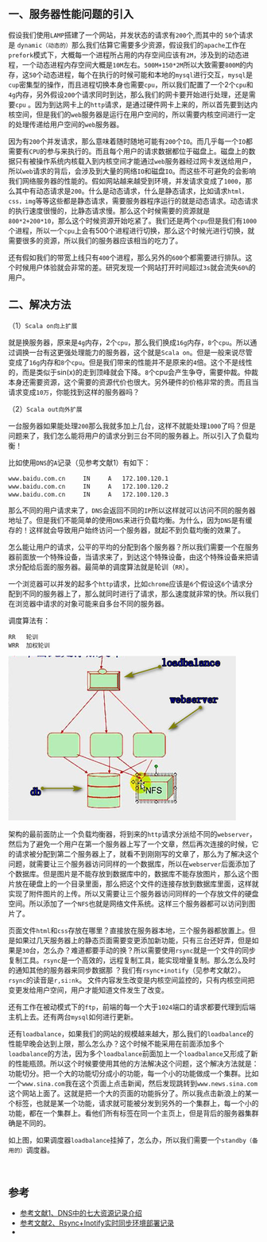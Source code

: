 ## 一、服务器性能问题的引入

​    假设我们使用`LAMP`搭建了一个网站，并发状态的请求有`200`个,而其中的 `50`个请求是 `dynamic（动态的）`那么我们估算它需要多少资源，假设我们的`apache`工作在`prefork`模式下，大概每一个进程所占用的内存空间应该有`2M`，涉及到的动态进程，一个动态进程内存空间大概是`10M`左右。`500M+150*2M`所以大致需要`800M`的内存，这`50`个动态进程，每个在执行的时候可能和本地的`mysql`进行交互，`mysql`是`cup`密集型的操作，而且进程切换本身也需要`cpu`，所以我们配置了一个2个`cpu`和`4g`内存，另外假设`200`个请求同时到达，那么我们的网卡要开始进行处理，还是需要`cpu` 。因为到达网卡上的`http`请求，是通过硬件网卡上来的，所以首先要到达内核空间，但是我们的`web`服务器是运行在用户空间的，所以需要内核空间进行一定的处理传递给用户空间的`web`服务器。

   因为有`200`个并发请求，那么意味着随时随地可能有`200`个`IO`。而几乎每一个`IO`都需要有`CPU`的参与来执行的。而且每个用户的请求数据都位于磁盘上。磁盘上的数据只有被操作系统内核载入到内核空间才能通过`web`服务器经过网卡发送给用户，所以`web`请求的背后，会涉及到大量的网络`IO`和磁盘`IO`。而这些不可避免的会影响我们网络服务器的性能的。假如网站越来越受到环境，并发请求变成了`1000`，那么其中有动态请求是`200`。什么是动态请求，什么是静态请求，比如请求`html，css，img`等等这些都是静态请求，需要服务器程序运行的就是动态请求。动态请求的执行速度很慢的，比静态请求慢。那么这个时候需要的资源就是`800*2+200*10`，那么这个时候资源开始吃紧了。我们还是两个`cpu`但是我们有`1000`个进程，所以一个`cpu`上会有500个进程进行切换，那么这个时候光进行切换，就需要很多的资源，所以我们的服务器应该相当的吃力了。

​    还有假如我们的带宽上线只有`400`个进程，那么另外的`600`个都需要进行排队。这个时候用户体验就会非常的差。研究发现一个网站打开时间超过`3s`就会流失`60%`的用户。



## 二、解决方法

（1）`Scala on向上扩展` 

​     就是换服务器，原来是`4g`内存，2个`cpu`，那么我们换成`16g`内存，`8`个`cpu`。所以通过调换一台有这更强处理能力的服务器，这个就是`Scala on`。但是一般来说尽管变成了`16g`内存和`8`个`cpu`。但是我们带来的性能并不是原来的`4`倍。这个不是线性的，而是类似于sin(x)的走到顶峰就会下降。`8`个cpu会产生争夺，需要仲裁。仲裁本身还需要资源，这个需要的资源代价也很大。另外硬件的价格非常的贵。而且当请求变成`10万`，你能找到这样的服务器吗？

（2）`Scala out向外扩展`

​    一台服务器如果能处理`200`那么我就多加上几台，这样不就能处理`1000`了吗？但是问题来了，我们怎么能将用户的请求分到三台不同的服务器上。所以引入了负载均衡！

比如使用`DNS`的`A`记录（见参考文献1）有如下：

```shell
www.baidu.com.cn     IN     A   172.100.120.1
www.baidu.com.cn     IN     A   172.100.120.2
www.baidu.com.cn     IN     A   172.100.120.3
```

​    那么不同的用户请求来了，`DNS`会返回不同的`IP`所以这样就可以访问不同的服务器地址了。但是我们不能简单的使用`DNS`来进行负载均衡。为什么，因为`DNS`是有缓存的！这样就会导致用户始终访问一个服务器，就起不到负载均衡的效果了。

   怎么能让用户的请求，公平的平均的分配到各个服务器？所以我们需要一个在服务器前面放一个特殊设备，当请求来了，到达这个特殊设备，由这个特殊设备来把请求分配给后面的服务器。最简单的调度算法就是轮训（`RR`）。

   一个浏览器可以并发的起多个`http`请求，比如`chrome`应该是`6`个假设这`6`个请求分配到不同的服务器上了，那么就同时进行了请求，那么速度就非常的快。所以我们在浏览器中请求的对象可能来自多台不同的服务器。

调度算法有：

```
RR   轮训
WRR  加权轮训
```

![高可用-最初架构](https://github.com/Christian-health/christian-health.github.io/blob/master/img/%E9%AB%98%E5%8F%AF%E7%94%A8-%E6%9C%80%E5%88%9D%E6%9E%B6%E6%9E%84.jpg?raw=true)

​     架构的最前面防止一个负载均衡器，将到来的`http`请求分派给不同的`webserver`，然后为了避免一个用户在第一个服务器上写了一个文章，然后再次连接的时候，它的请求被分配到第二个服务器上了，就看不到刚刚写的文章了，那么为了解决这个问题，就需要让三个服务器访问同样的一个数据库，所以在`webserver`后面添加了个数据库。但是图片是不能存放到数据库中的，数据库不能存放图片，那么这个图片放在硬盘上的一个目录里面，那么把这个文件的连接存放到数据库里面，这样就实现了附件图片的上传。所以又需要让三个服务器访问同样的一个存放文件的硬盘空间。所以添加了一个`NFS`也就是网络文件系统。这样三个服务器都可以访问到图片了。

​     页面文件`html`和`css`存放在哪里？直接放在服务器本地，三个服务器都放置上。但是如果过几天服务器上的静态页面需要变更添加新功能，只有三台还好弄，但是如果是`30`台，怎么办？难道都要手动的换？所以需要使用`rsync`就是一个文件的同步复制工具。`rsync`是一个高效的，远程复制工具，能实现增量复制。那么怎么及时的通知其他的服务器来同步数据那 ？我们有`rsync+inotify`（见参考文献2）。`rsync`的读音是`r,si:nk`。 文件内容发生改变是内核空间监控的，只有内核空间把变更发给用户空间，用户才能知道文件发生了改变。

​    还有工作在被动模式下的`ftp`，前端的每一个大于`1024`端口的请求都要代理到后端主机上去。还有两台`mysql`如何进行更新。

​    还有`loadbalance`，如果我们的网站的规模越来越大，那么我们的`loadbalance`的性能早晚会达到上限，那么怎么办？这个时候不能采用在前面添加多个`loadbalance`的方法，因为多个`loadbalance`前面加上一个`loadbalance`又形成了新的性能瓶颈。所以这个时候要使用其他的方法解决这个问题，这个解决方法就是：功能切分。把一个大的功能切分成小的功能，每一个小的功能做成一个集群。比如一个`www.sina.com`我在这个页面上点击新闻，然后发现跳转到`www.news.sina.com`这个网站上面了。这就是把一个大的页面的功能拆分了。所以我点击新浪上的某一个标签，也就是某一个功能，请求就可能被分发到另外的一个集群上，每一个小的功能，都在一个集群上。看他们所有标签在同一个主页上，但是背后的服务器集群确是不同的。



如上图，如果调度器`loadbalance`挂掉了，怎么办，所以我们需要一个`standby（备用的）`调度器。



​    







## 参考

- [参考文献1、DNS中的七大资源记录介绍]( https://blog.csdn.net/weixin_41545330/article/details/80865676 )
- [参考文献2、Rsync+Inotify实时同步环境部署记录](https://www.cnblogs.com/kevingrace/p/6001252.html)
- 

